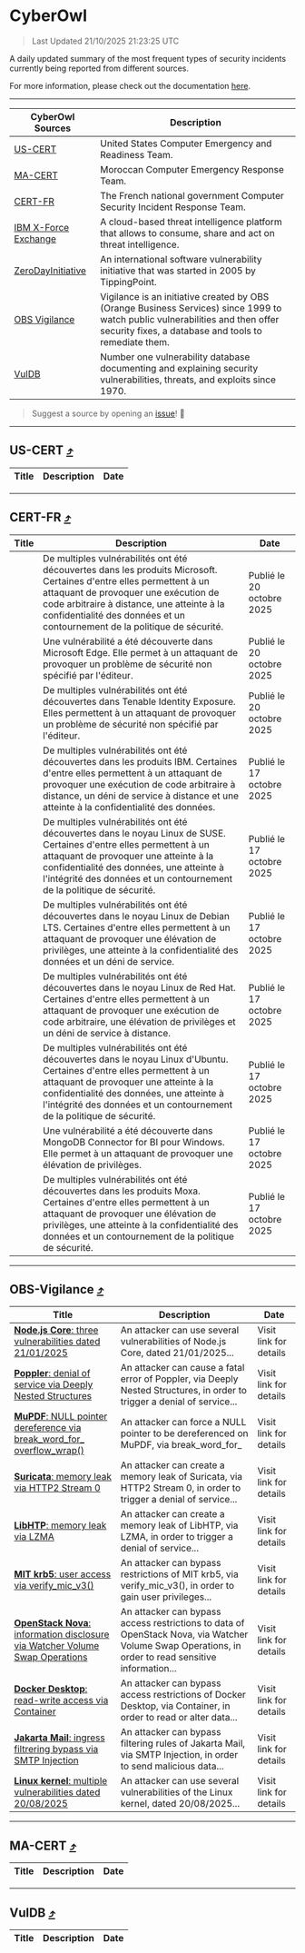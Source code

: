 
 <div id='top'></div>

# CyberOwl

 > Last Updated 21/10/2025 21:23:25 UTC
 
 A daily updated summary of the most frequent types of security incidents currently being reported from different sources.
 
 For more information, please check out the documentation [here](./docs/README.md).
 
 ---
 |CyberOwl Sources|Description|
 |---|---|
 |[US-CERT](#us-cert-arrow_heading_up)|United States Computer Emergency and Readiness Team.|
 |[MA-CERT](#ma-cert-arrow_heading_up)|Moroccan Computer Emergency Response Team.|
 |[CERT-FR](#cert-fr-arrow_heading_up)|The French national government Computer Security Incident Response Team.|
 |[IBM X-Force Exchange](#ibmcloud-arrow_heading_up)|A cloud-based threat intelligence platform that allows to consume, share and act on threat intelligence.|
 |[ZeroDayInitiative](#zerodayinitiative-arrow_heading_up)|An international software vulnerability initiative that was started in 2005 by TippingPoint.|
 |[OBS Vigilance](#obs-vigilance-arrow_heading_up)|Vigilance is an initiative created by OBS (Orange Business Services) since 1999 to watch public vulnerabilities and then offer security fixes, a database and tools to remediate them.|
 |[VulDB](#vuldb-arrow_heading_up)|Number one vulnerability database documenting and explaining security vulnerabilities, threats, and exploits since 1970.|
 
 > Suggest a source by opening an [issue](https://github.com/karimhabush/cyberowl/issues)! :raised_hands:
 ---

## US-CERT [:arrow_heading_up:](#cyberowl)

 |Title|Description|Date|
 |---|---|---|
 
 ---

## CERT-FR [:arrow_heading_up:](#cyberowl)

 |Title|Description|Date|
 |---|---|---|
 |[](https://www.cert.ssi.gouv.fr/avis/CERTFR-2025-AVI-0899/)|De multiples vulnérabilités ont été découvertes dans les produits Microsoft. Certaines d'entre elles permettent à un attaquant de provoquer une exécution de code arbitraire à distance, une atteinte à la confidentialité des données et un contournement de la politique de sécurité.|Publié le 20 octobre 2025|
 |[](https://www.cert.ssi.gouv.fr/avis/CERTFR-2025-AVI-0898/)|Une vulnérabilité a été découverte dans Microsoft Edge. Elle permet à un attaquant de provoquer un problème de sécurité non spécifié par l'éditeur.|Publié le 20 octobre 2025|
 |[](https://www.cert.ssi.gouv.fr/avis/CERTFR-2025-AVI-0897/)|De multiples vulnérabilités ont été découvertes dans Tenable Identity Exposure. Elles permettent à un attaquant de provoquer un problème de sécurité non spécifié par l'éditeur.|Publié le 20 octobre 2025|
 |[](https://www.cert.ssi.gouv.fr/avis/CERTFR-2025-AVI-0896/)|De multiples vulnérabilités ont été découvertes dans les produits IBM. Certaines d'entre elles permettent à un attaquant de provoquer une exécution de code arbitraire à distance, un déni de service à distance et une atteinte à la confidentialité des données.|Publié le 17 octobre 2025|
 |[](https://www.cert.ssi.gouv.fr/avis/CERTFR-2025-AVI-0895/)|De multiples vulnérabilités ont été découvertes dans le noyau Linux de SUSE. Certaines d'entre elles permettent à un attaquant de provoquer une atteinte à la confidentialité des données, une atteinte à l'intégrité des données et un contournement de la politique de sécurité.|Publié le 17 octobre 2025|
 |[](https://www.cert.ssi.gouv.fr/avis/CERTFR-2025-AVI-0894/)|De multiples vulnérabilités ont été découvertes dans le noyau Linux de Debian LTS. Certaines d'entre elles permettent à un attaquant de provoquer une élévation de privilèges, une atteinte à la confidentialité des données et un déni de service.|Publié le 17 octobre 2025|
 |[](https://www.cert.ssi.gouv.fr/avis/CERTFR-2025-AVI-0893/)|De multiples vulnérabilités ont été découvertes dans le noyau Linux de Red Hat. Certaines d'entre elles permettent à un attaquant de provoquer une exécution de code arbitraire, une élévation de privilèges et un déni de service à distance.|Publié le 17 octobre 2025|
 |[](https://www.cert.ssi.gouv.fr/avis/CERTFR-2025-AVI-0892/)|De multiples vulnérabilités ont été découvertes dans le noyau Linux d'Ubuntu. Certaines d'entre elles permettent à un attaquant de provoquer une atteinte à la confidentialité des données, une atteinte à l'intégrité des données et un contournement de la politique de sécurité.|Publié le 17 octobre 2025|
 |[](https://www.cert.ssi.gouv.fr/avis/CERTFR-2025-AVI-0891/)|Une vulnérabilité a été découverte dans MongoDB Connector for BI pour Windows. Elle permet à un attaquant de provoquer une élévation de privilèges.|Publié le 17 octobre 2025|
 |[](https://www.cert.ssi.gouv.fr/avis/CERTFR-2025-AVI-0890/)|De multiples vulnérabilités ont été découvertes dans les produits Moxa. Certaines d'entre elles permettent à un attaquant de provoquer une élévation de privilèges, une atteinte à la confidentialité des données et un contournement de la politique de sécurité.|Publié le 17 octobre 2025|
 
 ---

## OBS-Vigilance [:arrow_heading_up:](#cyberowl)

 |Title|Description|Date|
 |---|---|---|
 |[<a href="https://vigilance.fr/vulnerability/Node-js-Core-three-vulnerabilities-dated-21-01-2025-46144" class="noirorange"><b>Node.js Core</b>: three vulnerabilities dated 21/01/2025</a>](https://vigilance.fr/vulnerability/Node-js-Core-three-vulnerabilities-dated-21-01-2025-46144)|An attacker can use several vulnerabilities of Node.js Core, dated 21/01/2025...|Visit link for details|
 |[<a href="https://vigilance.fr/vulnerability/Poppler-denial-of-service-via-Deeply-Nested-Structures-48399" class="noirorange"><b>Poppler</b>: denial of service via Deeply Nested Structures</a>](https://vigilance.fr/vulnerability/Poppler-denial-of-service-via-Deeply-Nested-Structures-48399)|An attacker can cause a fatal error of Poppler, via Deeply Nested Structures, in order to trigger a denial of service...|Visit link for details|
 |[<a href="https://vigilance.fr/vulnerability/MuPDF-NULL-pointer-dereference-via-break-word-for-overflow-wrap-48393" class="noirorange"><b>MuPDF</b>: NULL pointer dereference via break_word_for_<wbr>overflow_wrap()</wbr></a>](https://vigilance.fr/vulnerability/MuPDF-NULL-pointer-dereference-via-break-word-for-overflow-wrap-48393)|An attacker can force a NULL pointer to be dereferenced on MuPDF, via break_word_for_|Visit link for details|
 |[<a href="https://vigilance.fr/vulnerability/Suricata-memory-leak-via-HTTP2-Stream-0-48044" class="noirorange"><b>Suricata</b>: memory leak via HTTP2 Stream 0</a>](https://vigilance.fr/vulnerability/Suricata-memory-leak-via-HTTP2-Stream-0-48044)|An attacker can create a memory leak of Suricata, via HTTP2 Stream 0, in order to trigger a denial of service...|Visit link for details|
 |[<a href="https://vigilance.fr/vulnerability/LibHTP-memory-leak-via-LZMA-48043" class="noirorange"><b>LibHTP</b>: memory leak via LZMA</a>](https://vigilance.fr/vulnerability/LibHTP-memory-leak-via-LZMA-48043)|An attacker can create a memory leak of LibHTP, via LZMA, in order to trigger a denial of service...|Visit link for details|
 |[<a href="https://vigilance.fr/vulnerability/MIT-krb5-user-access-via-verify-mic-v3-48042" class="noirorange"><b>MIT krb5</b>: user access via verify_mic_v3()</a>](https://vigilance.fr/vulnerability/MIT-krb5-user-access-via-verify-mic-v3-48042)|An attacker can bypass restrictions of MIT krb5, via verify_mic_v3(), in order to gain user privileges...|Visit link for details|
 |[<a href="https://vigilance.fr/vulnerability/OpenStack-Nova-information-disclosure-via-Watcher-Volume-Swap-Operations-48041" class="noirorange"><b>OpenStack Nova</b>: information disclosure via Watcher Volume Swap Operations</a>](https://vigilance.fr/vulnerability/OpenStack-Nova-information-disclosure-via-Watcher-Volume-Swap-Operations-48041)|An attacker can bypass access restrictions to data of OpenStack Nova, via Watcher Volume Swap Operations, in order to read sensitive information...|Visit link for details|
 |[<a href="https://vigilance.fr/vulnerability/Docker-Desktop-read-write-access-via-Container-48035" class="noirorange"><b>Docker Desktop</b>: read-write access via Container</a>](https://vigilance.fr/vulnerability/Docker-Desktop-read-write-access-via-Container-48035)|An attacker can bypass access restrictions of Docker Desktop, via Container, in order to read or alter data...|Visit link for details|
 |[<a href="https://vigilance.fr/vulnerability/Jakarta-Mail-ingress-filtrering-bypass-via-SMTP-Injection-48034" class="noirorange"><b>Jakarta Mail</b>: ingress filtrering bypass via SMTP Injection</a>](https://vigilance.fr/vulnerability/Jakarta-Mail-ingress-filtrering-bypass-via-SMTP-Injection-48034)|An attacker can bypass filtering rules of Jakarta Mail, via SMTP Injection, in order to send malicious data...|Visit link for details|
 |[<a href="https://vigilance.fr/vulnerability/Linux-kernel-multiple-vulnerabilities-dated-20-08-2025-48030" class="noirorange"><b>Linux kernel</b>: multiple vulnerabilities dated 20/08/2025</a>](https://vigilance.fr/vulnerability/Linux-kernel-multiple-vulnerabilities-dated-20-08-2025-48030)|An attacker can use several vulnerabilities of the Linux kernel, dated 20/08/2025...|Visit link for details|
 
 ---

## MA-CERT [:arrow_heading_up:](#cyberowl)

 |Title|Description|Date|
 |---|---|---|
 
 ---

## VulDB [:arrow_heading_up:](#cyberowl)

 |Title|Description|Date|
 |---|---|---|
 